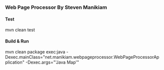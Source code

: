 ### Web Page Processor By Steven Manikiam

#### Test
mvn clean test

#### Build & Run
mvn clean package exec:java -Dexec.mainClass="net.manikiam.webpageprocessor.WebPageProcessorApplication" -Dexec.args="'Java Map'"


